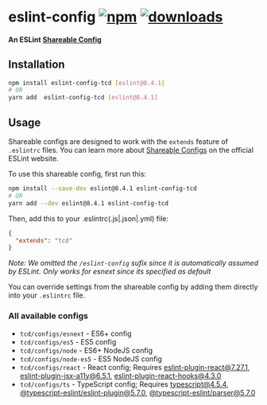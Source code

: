 # eslint-config [![npm][npm-image]][npm-url] [![downloads][downloads-image]][downloads-url]

#### An ESLint [Shareable Config][shareable-configs-url]

## Installation

```sh
npm install eslint-config-tcd [eslint@8.4.1]
# OR
yarn add  eslint-config-tcd [eslint@8.4.1]
```

## Usage

Shareable configs are designed to work with the `extends` feature of `.eslintrc` files.
You can learn more about
[Shareable Configs][shareable-configs-url] on the
official ESLint website.

To use this shareable config, first run this:

```sh
npm install --save-dev eslint@8.4.1 eslint-config-tcd
# OR
yarn add --dev eslint@8.4.1 eslint-config-tcd
```

Then, add this to your .eslintrc(.js|.json|.yml) file:

```json
{
  "extends": "tcd"
}
```

*Note: We omitted the `/eslint-config` sufix since it is automatically assumed by ESLint. Only works for esnext since its specified as default*

You can override settings from the shareable config by adding them directly into your
`.eslintrc` file.

### All available configs

* `tcd/configs/esnext` - ES6+ config
* `tcd/configs/es5` - ES5 config
* `tcd/configs/node` - ES6+ NodeJS config
* `tcd/configs/node-es5` - ES5 NodeJS config
* `tcd/configs/react` - React config; Requires [eslint-plugin-react@7.27.1][eslint-plugin-react], [eslint-plugin-jsx-a11y@6.5.1][eslint-plugin-jsx-a11y], [eslint-plugin-react-hooks@4.3.0][eslint-plugin-react-hooks]
* `tcd/configs/ts` - TypeScript config; Requires [typescript@4.5.4][typescript], [@typescript-eslint/eslint-plugin@5.7.0][@typescript-eslint/eslint-plugin], [@typescript-eslint/parser@5.7.0][@typescript-eslint/parser]



[//]: # (URLs)

[//]: # (main)

[npm-image]: https://img.shields.io/npm/v/eslint-config-tcd.svg
[npm-url]: https://npmjs.org/package/eslint-config-tcd
[downloads-image]: https://img.shields.io/npm/dm/eslint-config-tcd.svg
[downloads-url]: https://npmjs.org/package/eslint-config-tcd
[shareable-configs-url]: http://eslint.org/docs/developer-guide/shareable-configs

[//]: # (other)

[eslint-plugin-react]: https://www.npmjs.com/package/eslint-plugin-react
[eslint-plugin-jsx-a11y]: https://www.npmjs.com/package/eslint-plugin-jsx-a11y
[eslint-plugin-react-hooks]: https://www.npmjs.com/package/eslint-plugin-react-hooks
[typescript]: https://www.npmjs.com/package/typescript
[@typescript-eslint/parser]: https://www.npmjs.com/package/@typescript-eslint/parser
[@typescript-eslint/eslint-plugin]: https://www.npmjs.com/package/@typescript-eslint/eslint-plugin

